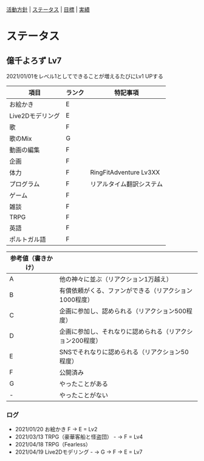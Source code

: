 [活動方針](index.md) | [ステータス](status.md) | [目標](achievement.md) | [実績](result.md)

# ステータス

## 億千よろず Lv7

2021/01/01をレベル1としてできることが増えるたびにLv1 UPする

| 項目 | ランク | 特記事項 |
| ---- | ---- | ---- |
| お絵かき | E |  |
| Live2Dモデリング | E |  |
| 歌 | F |  |
| 歌のMix | G |  |
| 動画の編集 | F |  |
| 企画 | F |  |
| 体力 | F | RingFitAdventure Lv3XX |
| プログラム | F | リアルタイム翻訳システム |
| ゲーム | F |  |
| 雑談 | F |  |
| TRPG | F |  |
| 英語 | F |  |
| ポルトガル語 | F |  |

| 参考値（書きかけ） ||
| ---- | ---- |
| A | 他の神々に並ぶ（リアクション1万越え） |
| B | 有償依頼がくる、ファンができる（リアクション1000程度） |
| C | 企画に参加し、認められる（リアクション500程度） |
| D | 企画に参加し、それなりに認められる（リアクション200程度） |
| E | SNSでそれなりに認められる（リアクション50程度） |
| F | 公開済み |
| G | やったことがある |
| - | やったことがない | 

### ログ
- 2021/01/20 お絵かき F -> E = Lv2
- 2021/03/13 TRPG（豪華客船と怪盗団） - -> F = Lv4
- 2021/04/18 TRPG（Fearless）
- 2021/04/19 Live2Dモデリング - -> G -> F -> E = Lv7
